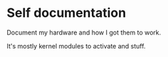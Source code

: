 # Self documentation

Document my hardware and how I got them to work.

It's mostly kernel modules to activate and stuff.
